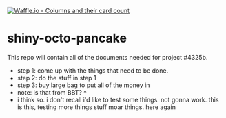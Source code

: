 [![Waffle.io - Columns and their card count](https://badge.waffle.io/kellihsf/shiny-octo-pancake.png?columns=all)](https://waffle.io/kellihsf/shiny-octo-pancake?utm_source=badge)
# shiny-octo-pancake

This repo will contain all of the documents needed for project #4325b. 

- step 1: 
come up with the things that need to be done.
- step 2:
do the stuff in step 1
- step 3: 
buy large bag to put all of the money in
 - note: is that from BBT? ^
 - i think so. i don't recall
i'd like to test some things. not gonna work.
this is this, testing
more things
stuff
moar things. here again
